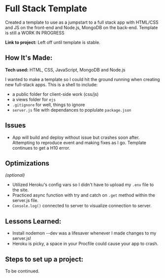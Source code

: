 # Full Stack Template 
Created a template to use as a jumpstart to a full stack app with HTML/CSS and JS on the front-end and Node.js, MongoDB on the back-end. Template is still a WORK IN PROGRESS 

**Link to project:** Left off until template is stable. 



## How It's Made:

**Tech used:** HTML, CSS, JavaScript, MongoDB and Node.js

I wanted to make a template so I could hit the ground running when creating new full-stack apps. This is a shell to include: 
- a public folder for client-side work (css/js)
- a views folder for `ejs`
- `.gitignore` for well, things to ignore
- `server.js` file with dependances to poplulate `package.json`

## Issues 
- App will build and deploy without issue but crashes soon after. Attempting to reproduce event and making fixes as I go. Template continues to get a H10 error. 

## Optimizations
*(optional)*

- Utilized Heroku's config vars so I didn't have to upload my `.env` file to the site. 
- Practiced async function with try and catch on `.get` method within the server.js file.
- `Console.log()` connected to server to visualize connection to server.

## Lessons Learned:

- Install nodemon --dev was a lifesaver whenever I made changes to my server.js! 
- Heroku is picky, a space in your Procfile could cause your app to crash.

## Steps to set up a project: 
To be continued. 




